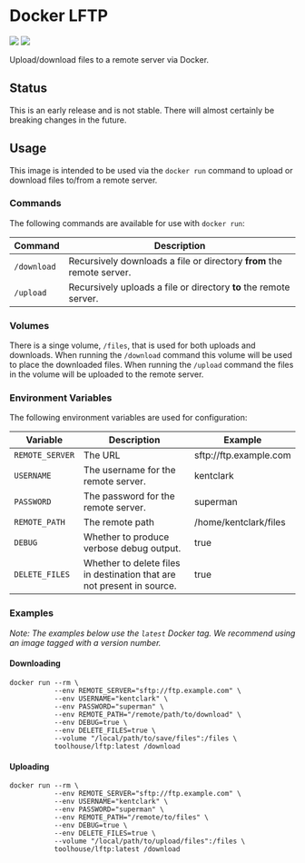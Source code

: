 # Docker LFTP

[![](https://images.microbadger.com/badges/image/toolhouse/lftp.svg)](https://microbadger.com/images/toolhouse/lftp "Image Layers") [![](https://images.microbadger.com/badges/version/toolhouse/lftp.svg)](https://microbadger.com/images/toolhouse/lftp "Image Version")

Upload/download files to a remote server via Docker.

## Status

This is an early release and is not stable. There will almost certainly be 
breaking changes in the future.

## Usage

This image is intended to be used via the `docker run` command to upload or
download files to/from a remote server.

### Commands

The following commands are available for use with `docker run`:

|   Command   |                              Description                              |
|-------------|-----------------------------------------------------------------------|
| `/download` | Recursively downloads a file or directory **from** the remote server. |
| `/upload`   | Recursively uploads a file or directory **to** the remote server.     |


### Volumes

There is a singe volume, `/files`, that is used for both uploads and downloads. 
When running the `/download` command this volume will be used to place the 
downloaded files. When running the `/upload` command the files in the volume
will be uploaded to the remote server.

### Environment Variables

The following environment variables are used for configuration:

|     Variable    |                              Description                               |        Example         |
|-----------------|------------------------------------------------------------------------|------------------------|
| `REMOTE_SERVER` | The URL                                                                | sftp://ftp.example.com |
| `USERNAME`      | The username for the remote server.                                    | kentclark              |
| `PASSWORD`      | The password for the remote server.                                    | superman               |
| `REMOTE_PATH`   | The remote path                                                        | /home/kentclark/files  |
| `DEBUG`         | Whether to produce verbose debug output.                               | true                   |
| `DELETE_FILES`  | Whether to delete files in destination that are not present in source. | true                       |

### Examples

_Note: The examples below use the `latest` Docker tag. We recommend using an image tagged with a version number._

#### Downloading

```shell
docker run --rm \
           --env REMOTE_SERVER="sftp://ftp.example.com" \
           --env USERNAME="kentclark" \
           --env PASSWORD="superman" \
           --env REMOTE_PATH="/remote/path/to/download" \
           --env DEBUG=true \
           --env DELETE_FILES=true \
           --volume "/local/path/to/save/files":/files \
           toolhouse/lftp:latest /download
```

#### Uploading

```shell
docker run --rm \
           --env REMOTE_SERVER="sftp://ftp.example.com" \
           --env USERNAME="kentclark" \
           --env PASSWORD="superman" \
           --env REMOTE_PATH="/remote/to/files" \
           --env DEBUG=true \
           --env DELETE_FILES=true \
           --volume "/local/path/to/upload/files":/files \
           toolhouse/lftp:latest /download
```